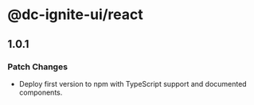 # @dc-ignite-ui/react

## 1.0.1

### Patch Changes

- Deploy first version to npm with TypeScript support and documented components.
